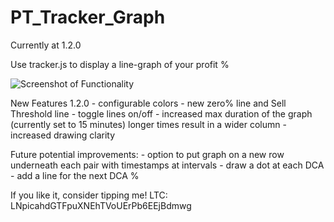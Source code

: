﻿# PT_Tracker_Graph

Currently at 1.2.0

Use tracker.js to display a line-graph of your profit %

![Screenshot of Functionality](https://i.imgur.com/sf1qHk5.png "Graphs on the DCA screen")


New Features
	1.2.0
		- configurable colors
		- new zero% line and Sell Threshold line
		- toggle lines on/off
		- increased max duration of the graph (currently set to 15 minutes) longer times result in a wider column
		- increased drawing clarity

Future potential improvements:
	- option to put graph on a new row underneath each pair with timestamps at intervals
	- draw a dot at each DCA
	- add a line for the next DCA %

If you like it, consider tipping me!
LTC: LNpicahdGTFpuXNEhTVoUErPb6EEjBdmwg
